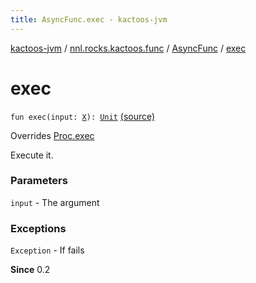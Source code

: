 ```yaml
---
title: AsyncFunc.exec - kactoos-jvm
---
```


[kactoos-jvm](../../index.html) / [nnl.rocks.kactoos.func](../index.html) / [AsyncFunc](index.html) / [exec](./exec.html)

# exec

`fun exec(input: `[`X`](index.html#X)`): `[`Unit`](https://kotlinlang.org/api/latest/jvm/stdlib/kotlin/-unit/index.html) [(source)](https://github.com/neonailol/kactoos/blob/master/kactoos-jvm/src/main/kotlin/nnl/rocks/kactoos/func/AsyncFunc.kt#L71)

Overrides [Proc.exec](../../nnl.rocks.kactoos/-proc/exec.html)

Execute it.

### Parameters

`input` - The argument

### Exceptions

`Exception` - If fails

**Since**
0.2

